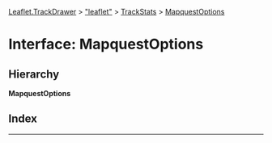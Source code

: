 [Leaflet.TrackDrawer](../README.md) > ["leaflet"](../modules/_leaflet_.md) > [TrackStats](../modules/_leaflet_.trackstats.md) > [MapquestOptions](../interfaces/_leaflet_.trackstats.mapquestoptions.md)

# Interface: MapquestOptions

## Hierarchy

**MapquestOptions**

## Index

---

